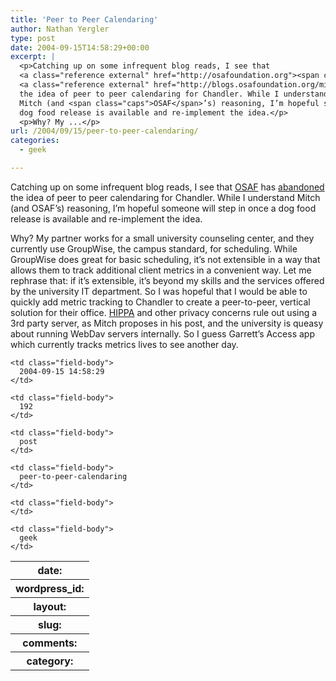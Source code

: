 ```yaml
---
title: 'Peer to Peer Calendaring'
author: Nathan Yergler
type: post
date: 2004-09-15T14:58:29+00:00
excerpt: |
  <p>Catching up on some infrequent blog reads, I see that
  <a class="reference external" href="http://osafoundation.org"><span class="caps">OSAF</span></a> has
  <a class="reference external" href="http://blogs.osafoundation.org/mitch/000683.html#000683">abandoned</a>
  the idea of peer to peer calendaring for Chandler. While I understand
  Mitch (and <span class="caps">OSAF</span>’s) reasoning, I’m hopeful someone will step in once a
  dog food release is available and re-implement the idea.</p>
  <p>Why? My ...</p>
url: /2004/09/15/peer-to-peer-calendaring/
categories:
  - geek

---
```

Catching up on some infrequent blog reads, I see that [<span class="caps">OSAF</span>][1]  has [abandoned][2]  the idea of peer to peer calendaring for Chandler. While I understand Mitch (and <span class="caps">OSAF</span>’s) reasoning, I’m hopeful someone will step in once a dog food release is available and re-implement the idea.

Why? My partner works for a small university counseling center, and they currently use GroupWise, the campus standard, for scheduling. While GroupWise does great for basic scheduling, it’s not extensible in a way that allows them to track additional client metrics in a convenient way. Let me rephrase that: if it’s extensible, it’s beyond my skills and the services offered by the university <span class="caps">IT</span> department. So I was hopeful that I would be able to quickly add metric tracking to Chandler to create a peer-to-peer, vertical solution for their office. [<span class="caps">HIPPA</span>][3]  and other privacy concerns rule out using a 3rd party server, as Mitch proposes in his post, and the university is queasy about running WebDav servers internally. So I guess Garrett’s Access app which currently tracks metrics lives to see another day.

<table class="docutils field-list" frame="void" rules="none">
  <col class="field-name" /> <col class="field-body" /> <tr class="field">
    <th class="field-name">
      date:
    </th>

    <td class="field-body">
      2004-09-15 14:58:29
    </td>
  </tr>

  <tr class="field">
    <th class="field-name">
      wordpress_id:
    </th>

    <td class="field-body">
      192
    </td>
  </tr>

  <tr class="field">
    <th class="field-name">
      layout:
    </th>

    <td class="field-body">
      post
    </td>
  </tr>

  <tr class="field">
    <th class="field-name">
      slug:
    </th>

    <td class="field-body">
      peer-to-peer-calendaring
    </td>
  </tr>

  <tr class="field">
    <th class="field-name">
      comments:
    </th>

    <td class="field-body">
    </td>
  </tr>

  <tr class="field">
    <th class="field-name">
      category:
    </th>

    <td class="field-body">
      geek
    </td>
  </tr>
</table>

 [1]: http://osafoundation.org
 [2]: http://blogs.osafoundation.org/mitch/000683.html#000683
 [3]: http://www.hipaa.org/